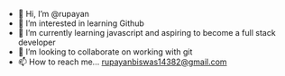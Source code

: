 - 👋 Hi, I’m @rupayan
- 👀 I’m interested in learning Github
- 🌱 I’m currently learning javascript  and aspiring to become a full stack developer
- 💞️ I’m looking to collaborate on working with git 
- 📫 How to reach me... rupayanbiswas14382@gmail.com

<!---
rupayan1998/rupayan1998 is a ✨ special ✨ repository because its `README.md` (this file) appears on your GitHub profile.
You can click the Preview link to take a look at your changes.
--->
